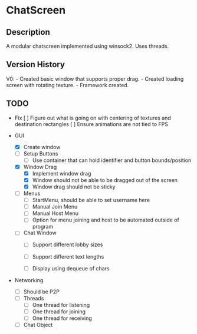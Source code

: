 # ChatScreen

## Description

A modular chatscreen implemented using winsock2. Uses threads.

## Version History

V0: 
    - Created basic window that supports proper drag.
    - Created loading screen with rotating texture.
    - Framework created.

## TODO

- Fix
    [ ] Figure out what is going on with centering of textures and destination rectangles
    [ ] Ensure animations are not tied to FPS

- GUI
    - [x] Create window
    - [ ] Setup Buttons
        - [ ] Use container that can hold identifier and button bounds/position
    - [x] Window Drag
        - [x] Implement window drag
        - [x] Window should not be able to be dragged out of the screen
        - [x] Window drag should not be sticky
    - [ ] Menus
        - [ ] StartMenu, should be able to set username here
        - [ ] Manual Join Menu
        - [ ] Manual Host Menu
        - [ ] Option for menu joining and host to be automated outside of program
    - [ ] Chat Window
        - [ ] Support different lobby sizes
        - [ ] Support different text lengths
        - [ ] Display using dequeue of chars


- Networking
    - [ ] Should be P2P
    - [ ] Threads
        - [ ] One thread for listening
        - [ ] One thread for joining
        - [ ] One thread for receiving
    - [ ] Chat Object